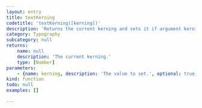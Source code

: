 ```yaml
---
layout: entry
title: textKerning
codetitle: 'textKerning([kerning])'
description: 'Returns the current kerning and sets it if argument kerning is given.'
category: Typography
subcategory: null
returns:
    name: null
    description: 'The current kerning.'
    type: [Number]
parameters:
    - {name: kerning, description: 'The value to set.', optional: true, type: [Number]}
kind: function
todo: null
examples: []

---
```

